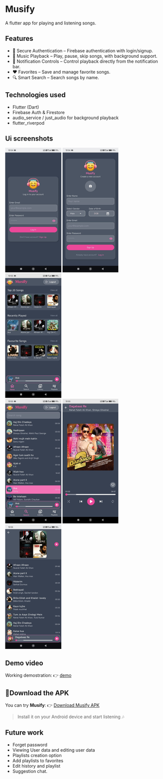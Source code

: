 # Musify
A flutter app for playing and listening songs.

## Features
* 🔑 Secure Authentication – Firebase authentication with login/signup.
* 🎵 Music Playback – Play, pause, skip songs, with background support.
* 📱 Notification Controls – Control playback directly from the notification bar.
* ❤️ Favorites – Save and manage favorite songs.
* 🔍 Smart Search – Search songs by name.

## Technologies used
* Flutter (Dart)
* Firebase Auth & Firestore
* audio_service / just_audio for background playback
* flutter_riverpod

## Ui screenshots
<img src='https://github.com/adnanflutterdev/Musify/blob/main/ui_snapshots/musify_1.jpg?raw=true' height='400'></img>
<img src='https://github.com/adnanflutterdev/Musify/blob/main/ui_snapshots/musify_2.jpg?raw=true' height='400'></img>
<img src='https://github.com/adnanflutterdev/Musify/blob/main/ui_snapshots/musify_3.jpg?raw=true' height='400'></img><br>
<img src='https://github.com/adnanflutterdev/Musify/blob/main/ui_snapshots/musify_4.jpg?raw=true' height='400'></img>
<img src='https://github.com/adnanflutterdev/Musify/blob/main/ui_snapshots/musify_5.jpg?raw=true' height='400'></img>
<img src='https://github.com/adnanflutterdev/Musify/blob/main/ui_snapshots/musify_6.jpg?raw=true' height='400'></img>

## Demo video
Working demostration:
👉 [demo](https://www.linkedin.com/posts/mohammad-adnan-346b82287_musify-app-working-video-activity-7361993879463563264-uNWx?utm_source=share&utm_medium=member_desktop&rcm=ACoAAEXDS2YBHux9oHHyDv4zhdlUorX52S9vpHg)

## 📱Download the APK
You can try **Musify**:
👉 [Download Musify APK](https://drive.google.com/file/d/1FjrfglKmJ9affCTh9PHUeokYq-M3Er1c/view?usp=drive_link)  
> Install it on your Android device and start listening 🎶  

## Future work
* Forget password
* Viewing User data and editing user data
* Playlists creation option
* Add playlists to favorites
* Edit history and playlist 
* Suggestion chat.
